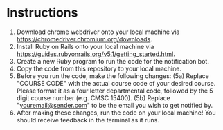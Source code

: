 # Instructions 
1. Download chrome webdriver onto your local machine via https://chromedriver.chromium.org/downloads.
2. Install Ruby on Rails onto your local machine via https://guides.rubyonrails.org/v5.1/getting_started.html.
3. Create a new Ruby program to run the code for the notification bot.
4. Copy the code from this repository to your local machine.
5. Before you run the code, make the following changes: (5a) Replace "COURSE CODE" with the actual course code of your desired course. Please format it as a four letter departmental code, followed by the 5 digit course number (e.g. CMSC 15400). (5b) Replace "youremail@sender.com" to be the email you wish to get notified by.
6. After making these changes, run the code on your local machine! You should receive feedback in the terminal as it runs.
